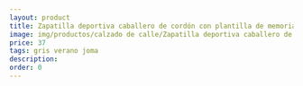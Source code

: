 ```yaml
---
layout: product
title: Zapatilla deportiva caballero de cordón con plantilla de memoria 
image: img/productos/calzado de calle/Zapatilla deportiva caballero de cordón con plantilla de memoria =37=gris verano joma.webp
price: 37
tags: gris verano joma
description: 
order: 0
---
```

